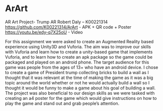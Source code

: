 # ArArt
AR Art Project- Trump AR
Robert Daly – K00221314 
https://github.com/K00221314/ArArt - APK + QR code + Poster
https://youtu.be/edy-q7X25oU - Video

For this assignment we were asked to create an Augmented Reality based experience using Unity3D and Vuforia. The aim was to improve our skills with Vuforia and learn how to create a unity-based game that implements Vuforia, and to learn how to create an apk package so the game could be packaged and played on an android phone. The target audience for this game was people from the ages of 13+ who have an android device. I chose to create a game of President trump collecting bricks to build a wall as I thought that it was relevant at the time of making the game as  it was a big topic around the world whether or not he would actually build a wall so I thought it would be funny to make a game about his goal of building a wall. The project was also beneficial to our design skills as we were tasked with creating an a4 poster for the game which would give instructions on how to play the game and stand out and grab people’s attention.
